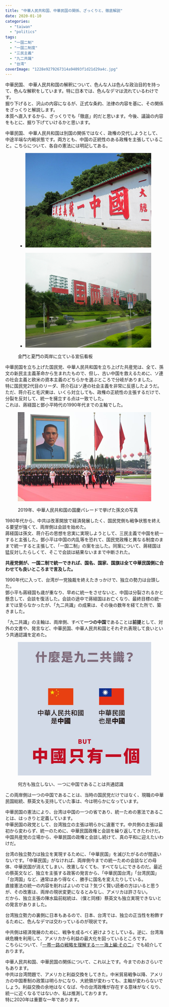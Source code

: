 ```yaml
---
title: "中華人民共和国、中華民国の関係、ざっくりと、徹底解説"
date: 2020-01-10
categories: 
  - "taiwan"
  - "politics"
tags: 
  - "一国二制"
  - "一国二制度"
  - "三民主義"
  - "九二共識"
  - "台湾"
coverImage: "1228e9279267314a94093f1d21d29a4c.jpg"
---
```


中華民国、 中華人民共和国の解釈について、色んな人は色んな政治目的を持って、色んな解釈をしています。特に日本では、色んなデマは流れているわけです。  
掘り下げると、沢山の内容になるが、正式な条約、法律の内容を基に、その関係をざっくりと解説します。  
本質へ直入するから、ざっくりでも「徹底」的だと思います。今後、議論の内容をもとに、掘り下げていけるかと思います。

中華民国、 中華人民共和国は別国の関係ではなく、政権の交代しようとして、中途半端な内戦状態です。両方とも、中国の正統性のある政権を主張していること。こちらについて、各自の憲法には明記してある。

<figure>

- ![](images/CTJElAMUkAAMz0Q.jpg)
    
- ![](images/厦门市思明区环岛公路景色_-_panoramio_1-1024x768.jpg)
    

<figcaption>

金門と夏門の両岸に立ている宣伝看板

</figcaption>

</figure>

中華民国を立ち上げた国民党、中華人民共和国を立ち上げた共産党は、全て、孫文の新民主主義革命から生まれたもので、但し、古い中国を救えるために、ソ連の社会主義と欧米の資本主義のどちらかを選ぶところで分岐がありました。  
特に国民党2代目のリーダ、蒋介石はソ連の社会主義を非常に反感したようだ。  
ただ、蒋介石と毛沢東は、いくら対立しても、政権の正統性の主張するだけで、分裂を反対して、統一を擁立する点は一致でした。  
これは、蔣経国と鄧小平時代の1990年代までの主軸でした。

<figure>

![](images/20191002042405858.jpg)

<figcaption>

2019年、中華人民共和国の国慶パレードで挙げた孫文の写真

</figcaption>

</figure>

1980年代から、中共は改革開放で経済発展したく、国民党側も戦争状態を終える要望が強くて、両岸側は会談を始めた。  
蔣経国は孫文、蒋介石の思想を忠実に実現しようとして、三民主義で中国を統一すると主張した。鄧小平は中国の内乱等を恐れて、国民党政権と異なる制度のままで統一すると主張して、「一国二制」の案を出した。同案について、蔣経国は猛反対したらしくて、そこで会談は結果ないままで中断された。

**共産党側が、一国二制で統一できれば、国名、国家、国旗は全て中華民国側に合わせても良いところまで言及した。**

1990年代に入って、台湾が一党独裁を終えたきっかけで、独立の勢力は台頭した。  
鄧小平も蔣経国も歳が重なり、早めに統一をさせないと、中国は分裂されるかと懸念して、会談を復活した。会談の途中で蔣経国はお亡くなり、最終目標の統一までは至らなかったが、「九二共識」の成果は、その後の数年を経てた所で、築きました。

「九二共識」の主軸は、両岸側、すべて**一つの中国**であることは**前提**として、対外の文書や、発言など、中華民国、中華人民共和国とそれぞれ表現して良いという共通認識を定めた。

<figure>

![](images/AE570EE6-8E70-45C2-AC21-83F5F31EC2FF.jpeg)

<figcaption>

何方も独立しない、一つに中国であることは共通認識

</figcaption>

</figure>

この両岸側は一つの中国であることは、当時の国民党だけではなく、現職の中華民国総統、蔡英文も支持していた事は、今は明らかになっています。

中華民国の憲法により、台湾は中国の一つの省であり、統一ための憲法であることは、はっきりと定義しています。  
中華民国の政党として、台湾独立の主張は明らかに違憲です。中共側の主張は最初から変わらず、統一のために、中華民国政権と会談を繰り返してきたわけだ。  
中国共産党の立場から、中華民国の政権と会談し続けて、真の平和に迎えたいわけだ。

台湾の独立勢力は独立を実現するために、「中華民国」を滅びたがるのが間違いないです。「中華民国」がなければ、両岸側今までの統一ための会談などの母体、中華民国が消えてしまい、改憲しなくても、すべてなしにできるのだ。最近の蔡英文など、独立を主張する政客の発言から、「中華民国台湾」「台湾民国」「台湾国」など、通常はあり得なく、勝手に国名を変えたりしている。  
直接憲法の統一の内容を削ればよいのでは？気づく賢い読者の方はいると思うが、その改憲は、両岸の現状変更になるとみなし、アメリカは許さない。  
だから、独立主張の陳水扁前総統は、（僕と同様）蔡英文も独立実現できないとの発言がありました。

台湾独立勢力の裏側に日本もあるので、日本、台湾では、独立の正当性を粉飾するために、色んなデマは交わっているのが現状です。

中共側は経済発展のために、戦争を成るべく避けようとしている。逆に、台湾海峡危機を利用して、アメリカから利益の最大化を図っているところです。  
こちらについて、「[一帯一路の戦略を理解するーー海上編:その二](https://blog.loveapple.cn/politics/national-strategy/20191204109.html)」でも紹介しております。

中華人民共和国、中華民国の関係について、これ以上です。今までのおさらいでもあります。  
中共は台湾問題で、アメリカと利益交換をしてきた。中米貿易戦争以降、アメリカの中国牽制の政策は明らかになり、大統領が変わっても、主軸が変わらないでしょう。利益交換の余地はなくなば、今の台湾政権が存在する意味がなくなり、統一に近くなるではないか、私は推測しております。  
特に2020年は重要な一年であります。

